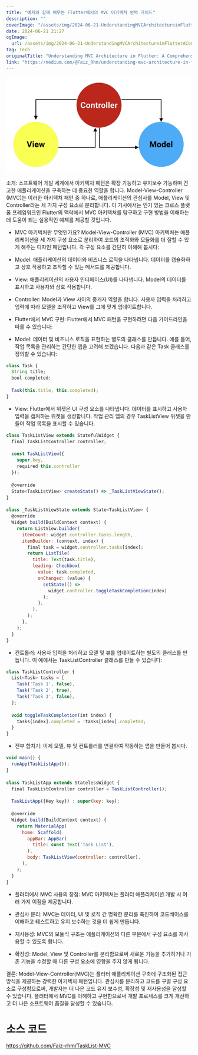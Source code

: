 ```yaml
---
title: "예제와 함께 배우는 Flutter에서의 MVC 아키텍처 완벽 가이드"
description: ""
coverImage: "/assets/img/2024-06-21-UnderstandingMVCArchitectureinFlutterAComprehensiveGuidewithExamples_0.png"
date: 2024-06-21 21:27
ogImage:
  url: /assets/img/2024-06-21-UnderstandingMVCArchitectureinFlutterAComprehensiveGuidewithExamples_0.png
tag: Tech
originalTitle: "Understanding MVC Architecture in Flutter: A Comprehensive Guide with Examples"
link: "https://medium.com/@Faiz_Rhm/understanding-mvc-architecture-in-flutter-a-comprehensive-guide-with-examples-5d1a372c7eaf"
---
```


<img src="/assets/img/2024-06-21-UnderstandingMVCArchitectureinFlutterAComprehensiveGuidewithExamples_0.png" />

소개: 소프트웨어 개발 세계에서 아키텍처 패턴은 확장 가능하고 유지보수 가능하며 견고한 애플리케이션을 구축하는 데 중요한 역할을 합니다. Model-View-Controller (MVC)는 이러한 아키텍처 패턴 중 하나로, 애플리케이션의 관심사를 Model, View 및 Controller라는 세 가지 구성 요소로 분리합니다. 이 기사에서는 인기 있는 크로스 플랫폼 프레임워크인 Flutter의 맥락에서 MVC 아키텍처를 탐구하고 구현 방법을 이해하는 데 도움이 되는 실용적인 예제를 제공할 것입니다.

- MVC 아키텍처란 무엇인가요? Model-View-Controller (MVC) 아키텍처는 애플리케이션을 세 가지 구성 요소로 분리하여 코드의 조직화와 모듈화를 더 잘할 수 있게 해주는 디자인 패턴입니다. 각 구성 요소를 간단히 이해해 봅시다:

- Model: 애플리케이션의 데이터와 비즈니스 로직을 나타냅니다. 데이터를 캡슐화하고 상호 작용하고 조작할 수 있는 메서드를 제공합니다.
- View: 애플리케이션의 사용자 인터페이스(UI)를 나타냅니다. Model의 데이터를 표시하고 사용자와 상호 작용합니다.
- Controller: Model과 View 사이의 중개자 역할을 합니다. 사용자 입력을 처리하고 입력에 따라 모델을 조작하고 View를 그에 맞게 업데이트합니다.

<div class="content-ad"></div>

- Flutter에서 MVC 구현: Flutter에서 MVC 패턴을 구현하려면 다음 가이드라인을 따를 수 있습니다:

- Model: 데이터 및 비즈니스 로직을 표현하는 별도의 클래스를 만듭니다. 예를 들어, 작업 목록을 관리하는 간단한 앱을 고려해 보겠습니다. 다음과 같은 Task 클래스를 정의할 수 있습니다:

```js
class Task {
  String title;
  bool completed;

  Task(this.title, this.completed);
}
```

- View: Flutter에서 위젯은 UI 구성 요소를 나타냅니다. 데이터를 표시하고 사용자 입력을 캡처하는 위젯을 생성합니다. 작업 관리 앱의 경우 TaskListView 위젯을 만들어 작업 목록을 표시할 수 있습니다.

<div class="content-ad"></div>

```js
class TaskListView extends StatefulWidget {
  final TaskListController controller;

  const TaskListView({
    super.key,
    required this.controller
  });

  @override
  State<TaskListView> createState() => _TaskListViewState();
}

class _TaskListViewState extends State<TaskListView> {
  @override
  Widget build(BuildContext context) {
    return ListView.builder(
      itemCount: widget.controller.tasks.length,
      itemBuilder: (context, index) {
        final task = widget.controller.tasks[index];
        return ListTile(
          title: Text(task.title),
          leading: Checkbox(
            value: task.completed,
            onChanged: (value) {
              setState(() =>
                widget.controller.toggleTaskCompletion(index)
              );
            },
          ),
        );
      },
    );
  }
}
```

- 컨트롤러: 사용자 입력을 처리하고 모델 및 뷰를 업데이트하는 별도의 클래스를 만듭니다. 이 예에서는 TaskListController 클래스를 만들 수 있습니다:

```js
class TaskListController {
  List<Task> tasks = [
    Task('Task 1', false),
    Task('Task 2', true),
    Task('Task 3', false),
  ];

  void toggleTaskCompletion(int index) {
    tasks[index].completed = !tasks[index].completed;
  }
}
```

- 전부 합치기: 이제 모델, 뷰 및 컨트롤러를 연결하여 작동하는 앱을 만들어 봅시다.

<div class="content-ad"></div>

```js
void main() {
  runApp(TaskListApp());
}

class TaskListApp extends StatelessWidget {
  final TaskListController controller = TaskListController();

  TaskListApp({Key key}) : super(key: key);

  @override
  Widget build(BuildContext context) {
    return MaterialApp(
      home: Scaffold(
        appBar: AppBar(
          title: const Text('Task List'),
        ),
        body: TaskListView(controller: controller),
      ),
    );
  }
}
```

- 플러터에서 MVC 사용의 장점: MVC 아키텍처는 플러터 애플리케이션 개발 시 여러 가지 이점을 제공합니다.

- 관심사 분리: MVC는 데이터, UI 및 로직 간 명확한 분리를 촉진하여 코드베이스를 이해하고 테스트하고 유지 보수하는 것을 더 쉽게 만듭니다.
- 재사용성: MVC의 모듈식 구조는 애플리케이션의 다른 부분에서 구성 요소를 재사용할 수 있도록 합니다.
- 확장성: Model, View 및 Controller를 분리함으로써 새로운 기능을 추가하거나 기존 기능을 수정할 때 다른 구성 요소에 영향을 주지 않게 됩니다.

결론: Model-View-Controller(MVC)는 플러터 애플리케이션 구축에 구조화된 접근 방식을 제공하는 강력한 아키텍처 패턴입니다. 관심사를 분리하고 코드를 구별 구성 요소로 구성함으로써, 개발자는 더 나은 코드 유지 보수성, 확장성 및 재사용성을 달성할 수 있습니다. 플러터에서 MVC를 이해하고 구현함으로써 개발 프로세스를 크게 개선하고 더 나은 소프트웨어 품질을 달성할 수 있습니다.

<div class="content-ad"></div>

# 소스 코드

https://github.com/Faiz-rhm/TaskList-MVC
